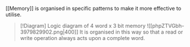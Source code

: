 [[Memory]] is organised in specific patterns to make it more effective to utilise.

> [!Diagram] Logic diagram of 4 word x 3 bit memory
> ![[phpZTVGbh-3979829902.png|400]]
>  It is organised in this way so that a read or write operation always acts upon a complete word.

